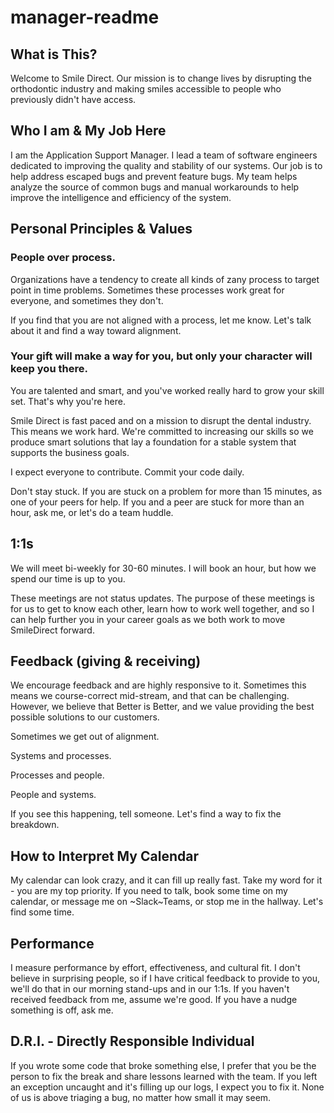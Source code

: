 # manager-readme

## What is This?
Welcome to Smile Direct. Our mission is to change lives by disrupting the orthodontic industry and making smiles accessible to people who previously didn't have access.

## Who I am & My Job Here
I am the Application Support Manager. I lead a team of software engineers dedicated to improving the quality and stability of our systems. Our job is to help address escaped bugs and prevent feature bugs. My team helps analyze the source of common bugs and manual workarounds to help improve the intelligence and efficiency of the system.

## Personal Principles & Values

### People over process.
Organizations have a tendency to create all kinds of zany process to target point in time problems. Sometimes these processes work great for everyone, and sometimes they don't. 

If you find that you are not aligned with a process, let me know. Let's talk about it and find a way toward alignment.

### Your gift will make a way for you, but only your character will keep you there. 
You are talented and smart, and you've worked really hard to grow your skill set. That's why you're here. 

Smile Direct is fast paced and on a mission to disrupt the dental industry. This means we work hard. We're committed to increasing our skills so we produce smart solutions that lay a foundation for a stable system that supports the business goals.

I expect everyone to contribute. Commit your code daily. 

Don't stay stuck. If you are stuck on a problem for more than 15 minutes, as one of your peers for help. If you and a peer are stuck for more than an hour, ask me, or let's do a team huddle. 

## 1:1s
We will meet bi-weekly for 30-60 minutes. I will book an hour, but how we spend our time is up to you.

These meetings are not status updates. The purpose of these meetings is for us to get to know each other, learn how to work well together, and so I can help further you in your career goals as we both work to move SmileDirect forward. 

## Feedback (giving & receiving)
We encourage feedback and are highly responsive to it. Sometimes this means we course-correct mid-stream, and that can be challenging. However, we believe that Better is Better, and we value providing the best possible solutions to our customers.

Sometimes we get out of alignment.

Systems and processes.

Processes and people.

People and systems.

If you see this happening, tell someone. Let's find a way to fix the breakdown.

## How to Interpret My Calendar 
My calendar can look crazy, and it can fill up really fast. Take my word for it - you are my top priority. If you need to talk, book some time on my calendar, or message me on ~Slack~Teams, or stop me in the hallway. Let's find some time.

## Performance 
I measure performance by effort, effectiveness, and cultural fit. I don't believe in surprising people, so if I have critical feedback to provide to you, we'll do that in our morning stand-ups and in our 1:1s. If you haven't received feedback from me, assume we're good. If you have a nudge something is off, ask me. 

## D.R.I. - Directly Responsible Individual 
If you wrote some code that broke something else, I prefer that you be the person to fix the break and share lessons learned with the team. If you left an exception uncaught and it's filling up our logs, I expect you to fix it. None of us is above triaging a bug, no matter how small it may seem. 
